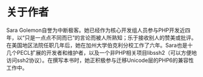 # 关于作者

Sara Golemon自誉为中断极客。她已经作为核心开发组人员参与PHP开发近四年，以“只是一点点不同而已”的言论而被人所熟知；乐于接收别人的赞美或批评。在美国地区法院任职几年后，她在加州大学伯克利分校工作了六年。Sara也是十几个PECL扩展的开发者和维护者，以及一个非PHP相关项目libssh2（可以方便地访问ssh2协议）。在撰写本书时，她正积极参与迁移Unicode层的PHP6的兼容性工作中。
